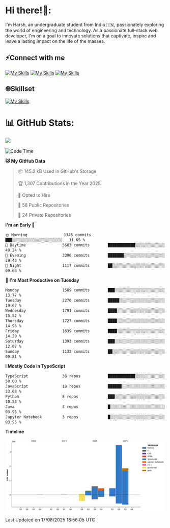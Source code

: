 
# Hi there!👋:
<p> I'm Harsh, an undergraduate student from India 🇮🇳, passionately exploring the world of engineering and technology. As a passionate full-stack web developer, I'm on a goal to innovate solutions that captivate, inspire and leave a lasting impact on the life of the masses. </p>

## ⚡Connect with me

[![My Skills](https://skillicons.dev/icons?i=gmail)](mailto:harshpandey.tech@gmail.com) [![My Skills](https://skillicons.dev/icons?i=linkedin)](https://linkedin.com/in/harsh3dev) [![My Skills](https://skillicons.dev/icons?i=twitter)](https://x.com/harshxai)

## 🌐Skillset
[![My Skills](https://skillicons.dev/icons?i=js,ts,react,nextjs,nodejs,tailwind,mongo,express,postgres,prisma,html,css,docker,aws,cpp,git,vscode,figma)](https://skillicons.dev)


# 📊 GitHub Stats:
![](https://komarev.com/ghpvc/?username=harsh3dev)

<!--START_SECTION:waka-->
![Code Time](http://img.shields.io/badge/Code%20Time-477%20hrs%2012%20mins-blue)

**🐱 My GitHub Data** 

> 📦 145.2 kB Used in GitHub's Storage 
 > 
> 🏆 1,307 Contributions in the Year 2025
 > 
> 💼 Opted to Hire
 > 
> 📜 58 Public Repositories 
 > 
> 🔑 24 Private Repositories 
 > 
**I'm an Early 🐤** 

```text
🌞 Morning                1345 commits        ███░░░░░░░░░░░░░░░░░░░░░░   11.65 % 
🌆 Daytime                5683 commits        ████████████░░░░░░░░░░░░░   49.24 % 
🌃 Evening                3396 commits        ███████░░░░░░░░░░░░░░░░░░   29.43 % 
🌙 Night                  1117 commits        ██░░░░░░░░░░░░░░░░░░░░░░░   09.68 % 
```
📅 **I'm Most Productive on Tuesday** 

```text
Monday                   1589 commits        ███░░░░░░░░░░░░░░░░░░░░░░   13.77 % 
Tuesday                  2270 commits        █████░░░░░░░░░░░░░░░░░░░░   19.67 % 
Wednesday                1791 commits        ████░░░░░░░░░░░░░░░░░░░░░   15.52 % 
Thursday                 1727 commits        ████░░░░░░░░░░░░░░░░░░░░░   14.96 % 
Friday                   1639 commits        ████░░░░░░░░░░░░░░░░░░░░░   14.20 % 
Saturday                 1393 commits        ███░░░░░░░░░░░░░░░░░░░░░░   12.07 % 
Sunday                   1132 commits        ██░░░░░░░░░░░░░░░░░░░░░░░   09.81 % 
```


**I Mostly Code in TypeScript** 

```text
TypeScript               38 repos            ████████████░░░░░░░░░░░░░   50.00 % 
JavaScript               18 repos            ██████░░░░░░░░░░░░░░░░░░░   23.68 % 
Python                   8 repos             ███░░░░░░░░░░░░░░░░░░░░░░   10.53 % 
Java                     3 repos             █░░░░░░░░░░░░░░░░░░░░░░░░   03.95 % 
Jupyter Notebook         3 repos             █░░░░░░░░░░░░░░░░░░░░░░░░   03.95 % 
```



**Timeline**

![Lines of Code chart](https://raw.githubusercontent.com/harsh3dev/harsh3dev/main/assets/bar_graph.png)


 Last Updated on 17/08/2025 18:56:05 UTC
<!--END_SECTION:waka-->


